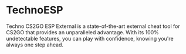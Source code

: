 # TechnoESP
Techno CS2GO ESP External is a state-of-the-art external cheat tool for CS2GO that provides an unparalleled advantage. With its 100% undetectable features, you can play with confidence, knowing you're always one step ahead.
